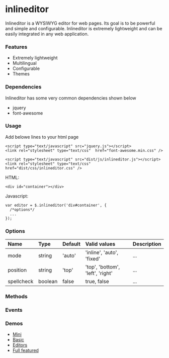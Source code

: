 # inlineditor
Inlineditor is a WYSIWYG editor for web pages. Its goal is to be powerful and simple and configurable. Inlineditor is extremely lightweight and can be easily integrated in any web application.



### Features
- Extremely lightweight
- Multilingual
- Configurable
- Themes



### Dependencies
Inlineditor has some very common dependencies shown below
- jquery
- font-awesome



### Usage

Add belowe lines to your html page
```
<script type="text/javascript" src="jquery.js"></script>
<link rel="stylesheet" type="text/css"  href="font-awesome.min.css" />

<script type="text/javascript" src="dist/js/inlineditor.js"></script>
<link rel="stylesheet" type="text/css"  href="dist/css/inlineditor.css" />
```

HTML:
```
<div id="container"></div>
```

Javascript:
```
var editor = $.inlineditor('div#container', {
  /*options*/
  ...
});
```


### Options

|Name  |Type    |Default |Valid values             |Description |
|:-----|:-------|:-------|:------------------------|:-----------|
|mode  |string  |'auto'  |'inline', 'auto', 'fixed'|...|
|position|string  |'top'  |'top', 'bottom', 'left', 'right'|...|
|spellcheck|boolean  |false  |true, false|...|



### Methods

### Events


### Demos
- [Mini](https://mjahmadi.github.io/inlineditor/demos/mini.html)
- [Basic](https://mjahmadi.github.io/inlineditor/demos/basic.html)
- [Editors](https://mjahmadi.github.io/inlineditor/demos/editors.html)
- [Full featured](https://mjahmadi.github.io/inlineditor/demos/full.html)

